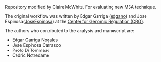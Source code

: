 
Repository modified by Claire McWhite. For evaluating new MSA technique. 


The original workflow was written by Edgar Garriga ([edgano](https://github.com/edgano)) and Jose Espinosa([JoseEspinosa](https://github.com/JoseEspinosa)) at the [Center for Genomic Regulation (CRG)](http://www.crg.eu).

The authors who contributed to the analysis and manuscript are:

* Edgar Garriga Nogales
* Jose Espinosa Carrasco
* Paolo Di Tommaso
* Cedric Notredame


